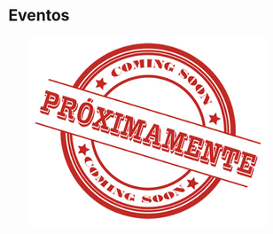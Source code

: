 # Eventos

<figure><img src="../../.gitbook/assets/image (1) (1).png" alt=""><figcaption></figcaption></figure>
